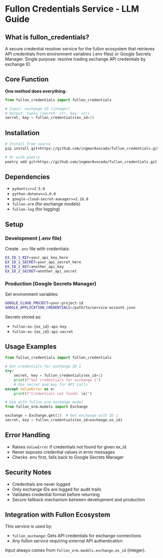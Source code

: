 # Fullon Credentials Service - LLM Guide

## What is fullon_credentials?

A secure credential resolver service for the fullon ecosystem that retrieves API credentials from environment variables (.env files) or Google Secrets Manager. Single purpose: resolve trading exchange API credentials by exchange ID.

## Core Function

**One method does everything:**
```python
from fullon_credentials import fullon_credentials

# Input: exchange ID (integer)
# Output: tuple (secret: str, key: str)
secret, key = fullon_credentials(ex_id=1)
```

## Installation

```bash
# Install from source
pip install git+https://github.com/ingmarAvocado/fullon_credentials.git

# Or with poetry
poetry add git+https://github.com/ingmarAvocado/fullon_credentials.git
```

## Dependencies

- `pydantic>=2.5.0`
- `python-dotenv>=1.0.0`
- `google-cloud-secret-manager>=2.16.0`
- `fullon-orm` (for exchange models)
- `fullon-log` (for logging)

## Setup

### Development (.env file)
Create `.env` file with credentials:
```bash
EX_ID_1_KEY=your_api_key_here
EX_ID_1_SECRET=your_api_secret_here
EX_ID_2_KEY=another_api_key
EX_ID_2_SECRET=another_api_secret
```

### Production (Google Secrets Manager)
Set environment variables:
```bash
GOOGLE_CLOUD_PROJECT=your-project-id
GOOGLE_APPLICATION_CREDENTIALS=/path/to/service-account.json
```

Secrets stored as:
- `fullon-ex-{ex_id}-api-key`
- `fullon-ex-{ex_id}-api-secret`

## Usage Examples

```python
from fullon_credentials import fullon_credentials

# Get credentials for exchange ID 1
try:
    secret, key = fullon_credentials(ex_id=1)
    print(f"Got credentials for exchange 1")
    # Use secret and key for API calls
except ValueError as e:
    print(f"Credentials not found: {e}")

# Use with fullon_orm exchange model
from fullon_orm.models import Exchange

exchange = Exchange.get(1)  # Get exchange with ID 1
secret, key = fullon_credentials(ex_id=exchange.ex_id)
```

## Error Handling

- Raises `ValueError` if credentials not found for given ex_id
- Never exposes credential values in error messages
- Checks .env first, falls back to Google Secrets Manager

## Security Notes

- Credentials are never logged
- Only exchange IDs are logged for audit trails
- Validates credential format before returning
- Secure fallback mechanism between development and production

## Integration with Fullon Ecosystem

This service is used by:
- `fullon_exchange`: Gets API credentials for exchange connections
- Any fullon service requiring external API authentication

Input always comes from `fullon_orm.models.exchange.ex_id` (integer).